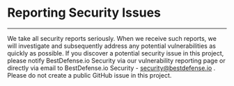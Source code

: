 # Reporting Security Issues

---

We take all security reports seriously. When we receive such reports, we will investigate and subsequently address any potential vulnerabilities as quickly as possible. If you discover a potential security issue in this project, please notify BestDefense.io Security via our vulnerability reporting page or directly via email to BestDefense.io Security - <a href="mailto:security@bestdefense.io">security@bestdefense.io</a> . Please do not create a public GitHub issue in this project.